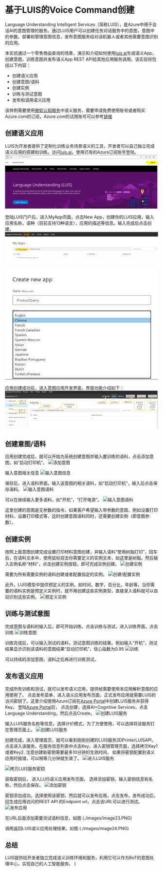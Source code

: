 # 基于LUIS的Voice Command创建
Language Understanding Intelligent Services（简称LUIS），是Azure中用于会话AI的意图管理的服务。通过LUIS用户可以创建任务对话服务中的意图，意图中的参数，部署和管理意图信息，发布意图服务给对话机器人或者其他需要意图识别的应用。

本实验通过一个零售商品查询的场景，演示和介绍如何使用[luis.ai](https://www.luis.ai)生成语义App，创建意图，训练意图并发布语义App REST API给其他应用服务调用。该实验将包括以下内容：
- 创建语义应用
- 创建意图/语料
- 创建实例
- 训练与测试意图
- 发布和调用语义应用


该样例需要使用[微软认知服务](https://azure.microsoft.com/zh-cn/services/cognitive-services/)中语义服务，需要申请免费使用账号或者购买Azure.com的订阅，Azure.com的试用账号可以参考[链接](http://www.cnblogs.com/meowmeow/p/7773226.html?from=groupmessage&isappinstalled=0)

## 创建语义应用 ##
LUIS为开发者提供了定制化训练业务场景语义的工具，开发者可以自己独立完成语义应用的搭建和训练。访问[luis.ai](https://www.luis.ai)，使用已有的Azure订阅账号登陆。
![注册登陆luis.ai](./images/image01.JPG)

登陆LUIS门户后，进入MyApp页面，点击New App，创建你的LUIS应用，输入应用名称，语种（目前支持13种语言），应用的描述等信息。输入完成后点击创建。
![创建新应用](./images/image02.JPG)

![创建新应用](./images/image03.JPG)

应用创建成功后，进入意图应用开发界面，界面功能介绍如下：
![应用开发界面](./images/image04.JPG)


## 创建意图/语料 ##
应用创建完成后，就可以开始为系统创建意图并输入要训练的语料，点击添加意图，如“启动打印机”。
![添加意图](./images/image05.PNG)

输入意图相关信息
![输入意图信息](./images/image06.PNG)

保存后，进入语料界面，输入该意图的相关语料，如“启动打印机”，输入后点击保存语料。
![输入意图语料](./images/image07.PNG)

可以在继续输入更多语料，如“开机”，“打开电源”。
![输入意图语料](./images/image08.PNG)

这里创建的意图是无参数的指令，如果客户希望输入带参数的意图，例如设置打印材料，设置打印模式等，这时创建意图语料同时，还需要创建实例（即意图参数）。
## 创建实例 ##
按照上面意图创建完成设置打印材料意图创建，并输入语料“使用树脂打印”，回车后，在语料文本中，使用鼠标双击你需要定义的实例文本，如这里是树脂。然后输入实例名称“材料”，点击创建实例按钮，即可完成实例创建。
![创建实例](./images/image09.PNG)

需要为所有需要实例的语料创建或者配置指定的实例。
![创建/配置实例](./images/image10.PNG)

此外，LUIS模型中提供预定义的实例，如时间，数字，百分比，年龄等，当你需要的语料实例是预定义实例时，就不用创建这些实例类型，直接录入语料就可以自动识别这些实例。
![预定义实例](./images/image12.PNG)

## 训练与测试意图 ##
完成意图与语料的输入后，即可开始训练。点击训练与测试，进入训练界面，点击训练
![训练意图](./images/image13.PNG)

训练完成后，可以输入测试的语料，测试意图训练的结果。例如输入“开机”，测试结果显示识别该语料的意图结果“启动打印机”，信心指数为0.95
![训练](./images/image14.PNG)

可以持续的添加意图，语料之后再进行训练测试。
## 发布语义应用 ##
完成所有训练和测试，就可以发布语义应用，提供给需要使用本应用解析意图的应用使用了。 点击发布菜单，进入语义应用发布页面，正式发布应用就需要LUIS的访问密钥了。这里介绍使用Azure订阅在[Azure Portal](http://portal.azure.com)中创建LUIS服务并获得Key。
登陆[Azure Portal](http://portal.azure.com)后， 点击创建，选择AI+Cognitive Services，点击Language Understanding，然后点击Create。
![创建LUIS服务](./images/image16.PNG)

输入LUIS服务名称等信息，选择计价模式，为了方便使用，可以选择将该服务钉在管理页面上。
![创建LUIS服务](./images/image17.PNG)

创建完成，进入管理首页，就可以看到刚刚创建的LUIS服务3DPrinterLUISAPI，点击进入该服务，在服务信息列表中点击Key，进入密钥管理页面，选择拷贝Key1或者Key2. 注意创建新密钥需要最多10分钟的生效时间， 如果将密钥配置到语义应用时报错，可以稍等几分钟就生效了。 
![进入LUIS服务](./images/image18.PNG)

![拷贝LUIS服务密钥](./images/image19.PNG)

获取密钥后， 进入LUIS语义应用发布页面， 选择添加密钥，输入密钥信息和名称，然后点击保存。
![添加密钥](./images/image20.PNG)

密钥添加成功，选择使用该密钥，然后就可以发布应用，点击发布。发布成功后，回生成应用访问的REST API 的Endpoint url，点击该URL可以进行测试。
![发布应用](./images/image22.PNG)

在URL后面添加需要测试语料信息，如图
(./images/image23.PNG)

调用返回LUIS语义应用处理结果，如图
(./images/image24.PNG)

## 总结 ##
LUIS提供给开发者独立完成语义训练环境和服务，利用它可以作为BoT的意图处理中心，实现自己的人工智能服务。 )